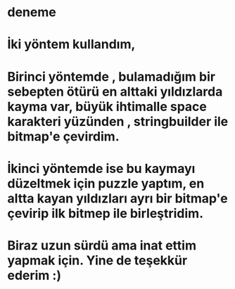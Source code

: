 # deneme
# İki yöntem kullandım, 
# Birinci yöntemde , bulamadığım bir sebepten ötürü en alttaki yıldızlarda kayma var, büyük ihtimalle space karakteri yüzünden , stringbuilder ile bitmap'e çevirdim.
# İkinci yöntemde ise bu kaymayı düzeltmek için puzzle yaptım, en altta kayan yıldızları ayrı bir bitmap'e çevirip ilk bitmep ile birleştridim.
# Biraz uzun sürdü ama inat ettim yapmak için. Yine de teşekkür ederim :)
